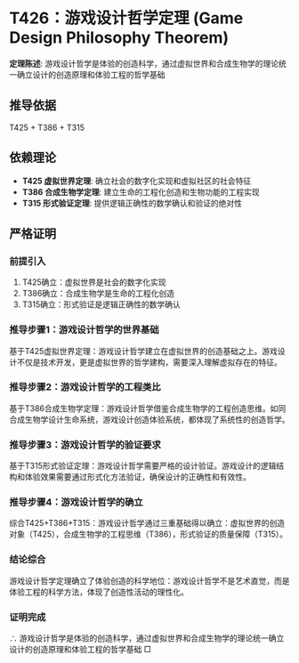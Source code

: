 # T426：游戏设计哲学定理 (Game Design Philosophy Theorem)

**定理陈述**: 游戏设计哲学是体验的创造科学，通过虚拟世界和合成生物学的理论统一确立设计的创造原理和体验工程的哲学基础

## 推导依据
T425 + T386 + T315

## 依赖理论
- **T425 虚拟世界定理**: 确立社会的数字化实现和虚拟社区的社会特征
- **T386 合成生物学定理**: 建立生命的工程化创造和生物功能的工程实现
- **T315 形式验证定理**: 提供逻辑正确性的数学确认和验证的绝对性

## 严格证明

### 前提引入
1. T425确立：虚拟世界是社会的数字化实现
2. T386确立：合成生物学是生命的工程化创造
3. T315确立：形式验证是逻辑正确性的数学确认

### 推导步骤1：游戏设计哲学的世界基础
基于T425虚拟世界定理：游戏设计哲学建立在虚拟世界的创造基础之上。游戏设计不仅是技术开发，更是虚拟世界的哲学建构，需要深入理解虚拟存在的特征。

### 推导步骤2：游戏设计哲学的工程类比
基于T386合成生物学定理：游戏设计哲学借鉴合成生物学的工程创造思维。如同合成生物学设计生命系统，游戏设计创造体验系统，都体现了系统性的创造哲学。

### 推导步骤3：游戏设计哲学的验证要求
基于T315形式验证定理：游戏设计哲学需要严格的设计验证。游戏设计的逻辑结构和体验效果需要通过形式化方法验证，确保设计的正确性和有效性。

### 推导步骤4：游戏设计哲学的确立
综合T425+T386+T315：游戏设计哲学通过三重基础得以确立：虚拟世界的创造对象（T425），合成生物学的工程思维（T386），形式验证的质量保障（T315）。

### 结论综合
游戏设计哲学定理确立了体验创造的科学地位：游戏设计哲学不是艺术直觉，而是体验工程的科学方法，体现了创造性活动的理性化。

### 证明完成
∴ 游戏设计哲学是体验的创造科学，通过虚拟世界和合成生物学的理论统一确立设计的创造原理和体验工程的哲学基础 □